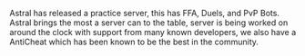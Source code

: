 Astral has released a practice server, this has FFA, Duels, and PvP Bots. Astral brings the most a server can to the table, server is being worked on around the clock with support from many known developers, we also have a AntiCheat which has been known to be the best in the community. 
